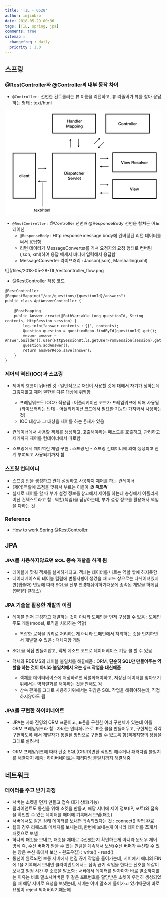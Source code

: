 ```yaml
---
title: 'TIL - 0528'
author: imjinbro
date: 2018-05-29 00:36
tags: [TIL, spring, jpa]
comments: true
sitemap :
  changefreq : daily
  priority : 1.0
---
```


## 스프링
### @RestController와 @Controller의 내부 동작 차이
* ```@Controller``` : 선언한 컨트롤러는 뷰 이름을 리턴하고, 뷰 리졸버가 뷰를 찾아 응답하는 형태 : text/html

![](/files/2018-05-28-TIL/controller_flow.png)

* ```@RestController``` : @Controller 선언과 @ResponseBody 선언을 합쳐둔 어노테이션
  * ```@ResponseBody``` : Http response message body에 컨버팅된 리턴 데이터를 써서 응답함
  * 리턴 데이터가 MessageConverter를 거쳐 요청자의 요청 형태로 컨버팅(json, xml)하여 응답 메세지 바디에 입력해서 응답함
  * MessageConverter 라이브러리 : Jacson(json), Marshalling(xml)

![](/files/2018-05-28-TIL/restcontroller_flow.png

* @RestController 적용 코드
  
~~~
@RestController
@RequestMapping("/api/questions/{questionId}/answers")
public class ApiAnswerController {
    
    @PostMapping
    public Answer create(@PathVariable Long questionId, String contents, HttpSession session) {
        log.info("answer contents : {}", contents);
        Question question = questionRepo.findById(questionId).get();
        Answer answer = Answer.builder().user(HttpSessionUtils.getUserFromSession(session).get()).question(question).contents(contents).build();
        question.addAnswer();
        return answerRepo.save(answer);
    }
}
~~~
  
### 제어의 역전(IOC)과 스프링
* 제어의 흐름이 뒤바뀐 것 : 일반적으로 자신이 사용할 것에 대해서 자기가 정하는데 그렇지않고 제어 권한을 다른 대상에 위임함
  * 프레임워크도 IOC가 적용됨 : 어플리케이션 코드가 프레임워크에 의해 사용됨(라이브러리는 반대 - 어플리케이션 코드에서 필요한 기능만 가져와서 사용하는 것)
  * IOC 대상과 그 대상을 제어를 하는 존재가 있음

* 컨테이너에서 사용할 객체를 생성하고, 호출해야하는 메소드를 호출하고, 관리하고 제거까지 제어를 컨테이너에서 따로함
* 스프링에서 제어역전 개념 구현 : 스프링 빈 - 스프링 컨테이너에 의해 생성되고 관계 부여되고 사용되기까지 함

### 스프링 컨테이너
* 스프링 빈을 생성하고 관계 설정하고 사용까지 제어를 하는 컨테이너
* (제어)역할에 초점을 맞춰서 부르는 이름이 ***빈 팩토리***
* 실제로 제어를 할 때 부가 설정 정보를 참고해서 제어를 하는데 총칭해서  어플리케이션 컨텍스트라고 함 : 역할(책임)을 담당하는데, 부가 설정 정보를 활용해서 책임을 다하는 것
  
### Reference
* [How to work Spring @RestController](https://wckhg89.github.io/archivers/understanding_jackson)
  
## JPA
### JPA를 사용하지않으면 SQL 종속 개발을 하게 됨
* 테이블에 맞춰 객체를 설계하게되고, 객체는 데이터를 나르는 역할 밖에 하지못함
* 데이터베이스의 테이블 컬럼에 변동사항이 생겼을 때 코드 상으로는 나뉘어져있지만(캡슐화) 변동에 따라 SQL을 전부 변경해줘야하기때문에 종속된 개발을 하게됨(엔티티 클래스)


### JPA 기술을 활용한 개발의 이점
* 테이블 먼저 구성하고 개발하는 것이 아니라 도메인을 먼저 구상할 수 있음 : 도메인 주도 개발(model, 로직을 처리하는 역할)
  * 복잡한 로직을 쿼리로 처리하는게 아니라 도메인에서 처리하는 것을 인지하면서 개발할 수 있음 : 객체지향 개발
  
* SQL을 직접 만들지않고, 객체.메소드 코드로 데이터베이스 기능 콜 할 수 있음
  
* 객체와 RDBMS의 테이블 불일치를 해결해줌 : ORM, **단순히 SQL만 만들어주는 역할을 하는 것이 아니라 불일치에서 오는 싱크 작업을 대신해줌**
  * 객체를 데이터베이스에 저장하려면 직렬화해야하고, 저장된 데이터를 찾아오기위해서는 역직렬화를 해야하는 것을 안해도 됨
  * 상속 관계를 그대로 사용하기위해서는 귀찮은 SQL 작업을 해줘야하는데, 직접 하지않아도 됨

### JPA를 구현한 하이버네이트
* JPA는 자바 진영의 ORM 표준이고, 표준을 구현한 여러 구현체가 있는데 이를 ORM 프레임워크라 함 : 자바는 인터페이스로 표준 콜을 만들어두고, 구현체는 각각 구현하도록 해서 개발자가 통일된 방법으로 구현할 수 있도록 함(객체지향의 장점을 그대로 살려서)

* ORM 프레임워크에 따라 단순 SQL(CRUD)변환 작업만 해주거나 패러다임 불일치를 해결까지 해줌 : 하이버네이트는 패러다임 불일치까지 해결해줌

## 네트워크
### 데이터를 주고 받기 과정 
* 서버는 소켓을 먼저 만들고 접속 대기 상태(가능)
* 클라이언트도 통신을 위해 소켓을 만들고, 해당 서버에 제어 정보(IP, 포트)와 접속을 확인할 수 있는 데이터를 헤더에 기록해서 보냄(패킷)
* 서버에서도 같은 상태 데이터를 보내면 접속되었다는 것 : connect() 작업 완료
* 웹의 경우 리퀘스트 메세지를 보내는데, 한번에 보내는게 아니라 데이터를 쪼개서 패킷으로 보냄
* 하나의 패킷을 보내고, 패킷을 제대로 수신했는지 확인하는게 아니라 윈도우 제어 방식 즉, 수신 버퍼가 받을 수 있는 만큼을 계속해서 보냄(수신 버퍼가 수신할 수 있는 양은 수신 측에서 보냄 - 윈도우값) : write() - read()
* 통신이 완료되면 보통 서버에서 연결 끊기 작업을 들어가는데, 서버에서 헤더의 FIN에 1을 기록해서 보내면 클라이언트에서도 접속 끊기 작업을 한다는 신호를 똑같이 보내고 일정 시간 후 소켓을 말소함 : 서버에서 데이터를 받자마자 바로 말소하지않는 이유는 바로 말소시켜버린 후 같은 포트번호를 할당받은 소켓이 우연히 생성되었을 때 해당 서버로 요청을 보냈는데, 서버는 이미 말소에 들어가고 있기때문에 바로 요청이 reject 되어버리기때문에
  

